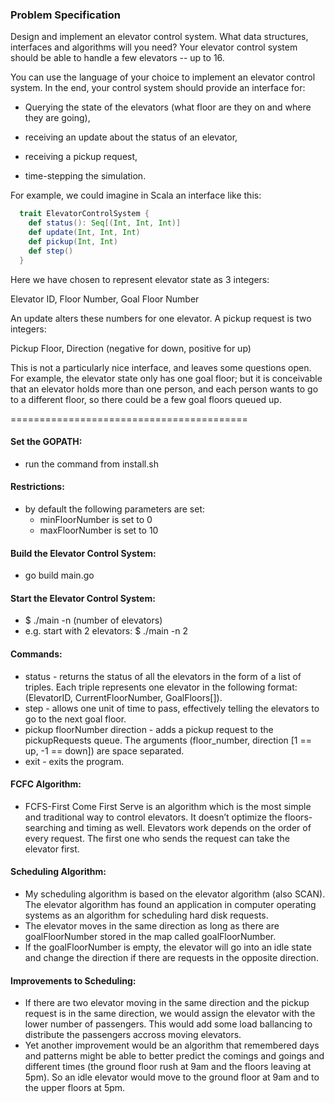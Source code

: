 ### Problem Specification

Design and implement an elevator control system. What data structures,
interfaces and algorithms will you need? Your elevator control system should
be able to handle a few elevators -- up to 16.

You can use the language of your choice to implement an elevator control
system. In the end, your control system should provide an interface for:

  * Querying the state of the elevators (what floor are they on and where they
    are going),

  * receiving an update about the status of an elevator,

  * receiving a pickup request,

  * time-stepping the simulation.

For example, we could imagine in Scala an interface like this:

```scala
  trait ElevatorControlSystem {
    def status(): Seq[(Int, Int, Int)]
    def update(Int, Int, Int)
    def pickup(Int, Int)
    def step()
  }
```

Here we have chosen to represent elevator state as 3 integers:

  Elevator ID, Floor Number, Goal Floor Number

An update alters these numbers for one elevator. A pickup request is two
integers:

  Pickup Floor, Direction (negative for down, positive for up)

This is not a particularly nice interface, and leaves some questions open. For
example, the elevator state only has one goal floor; but it is conceivable
that an elevator holds more than one person, and each person wants to go to a
different floor, so there could be a few goal floors queued up.

=========================================

#### Set the GOPATH:
  * run the command from install.sh

#### Restrictions:
  * by default the following parameters are set:
    - minFloorNumber is set to 0
    - maxFloorNumber is set to 10

#### Build the Elevator Control System:
  * go build main.go

#### Start the Elevator Control System:
  * $ ./main -n (number of elevators)
  * e.g. start with 2 elevators: $ ./main -n 2

#### Commands:
 * status - returns the status of all the elevators in the form of a list of triples. Each triple represents one elevator in the following format: (ElevatorID, CurrentFloorNumber, GoalFloors[]).
 * step - allows one unit of time to pass, effectively telling the elevators to go to the next goal floor.
 * pickup floorNumber direction - adds a pickup request to the pickupRequests queue. The arguments (floor_number, direction [1 == up, -1 == down]) are space separated.
 * exit - exits the program.

#### FCFC Algorithm:
  * FCFS-First Come First Serve is an algorithm which is the most simple and traditional way to control elevators. It doesn’t optimize the floors-searching and timing as well. Elevators work depends on the order of every request. The first one who sends the request can take the elevator first.

#### Scheduling Algorithm:
  * My scheduling algorithm is based on the elevator algorithm (also SCAN). The elevator algorithm has found an application in computer operating systems as an algorithm for scheduling hard disk requests.
  * The elevator moves in the same direction as long as there are goalFloorNumber stored in the map called goalFloorNumber.
  * If the goalFloorNumber is empty, the elevator will go into an idle state and change the direction if there are requests in the opposite direction.

#### Improvements to Scheduling:
  * If there are two elevator moving in the same direction and the pickup request is in the same direction, we would assign the elevator with the lower number of passengers. This would add some load ballancing to distribute the passengers accross moving elevators.
  * Yet another improvement would be an algorithm that remembered days and patterns might be able to better predict the comings and goings and different times (the ground floor rush at 9am and the floors leaving at 5pm). So an idle elevator would move to the ground floor at 9am and to the upper floors at 5pm.